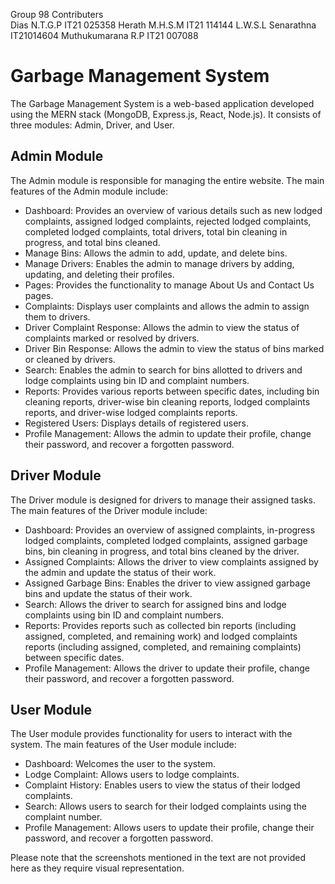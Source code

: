 Group 98 
        Contributers  
Dias N.T.G.P 		    IT21 025358
Herath M.H.S.M 		  IT21 114144
L.W.S.L Senarathna  IT21014604
Muthukumarana R.P 	IT21 007088


# Garbage Management System

The Garbage Management System is a web-based application developed using the MERN stack (MongoDB, Express.js, React, Node.js). It consists of three modules: Admin, Driver, and User.

## Admin Module

The Admin module is responsible for managing the entire website. The main features of the Admin module include:

- Dashboard: Provides an overview of various details such as new lodged complaints, assigned lodged complaints, rejected lodged complaints, completed lodged complaints, total drivers, total bin cleaning in progress, and total bins cleaned.
- Manage Bins: Allows the admin to add, update, and delete bins.
- Manage Drivers: Enables the admin to manage drivers by adding, updating, and deleting their profiles.
- Pages: Provides the functionality to manage About Us and Contact Us pages.
- Complaints: Displays user complaints and allows the admin to assign them to drivers.
- Driver Complaint Response: Allows the admin to view the status of complaints marked or resolved by drivers.
- Driver Bin Response: Allows the admin to view the status of bins marked or cleaned by drivers.
- Search: Enables the admin to search for bins allotted to drivers and lodge complaints using bin ID and complaint numbers.
- Reports: Provides various reports between specific dates, including bin cleaning reports, driver-wise bin cleaning reports, lodged complaints reports, and driver-wise lodged complaints reports.
- Registered Users: Displays details of registered users.
- Profile Management: Allows the admin to update their profile, change their password, and recover a forgotten password.

## Driver Module

The Driver module is designed for drivers to manage their assigned tasks. The main features of the Driver module include:

- Dashboard: Provides an overview of assigned complaints, in-progress lodged complaints, completed lodged complaints, assigned garbage bins, bin cleaning in progress, and total bins cleaned by the driver.
- Assigned Complaints: Allows the driver to view complaints assigned by the admin and update the status of their work.
- Assigned Garbage Bins: Enables the driver to view assigned garbage bins and update the status of their work.
- Search: Allows the driver to search for assigned bins and lodge complaints using bin ID and complaint numbers.
- Reports: Provides reports such as collected bin reports (including assigned, completed, and remaining work) and lodged complaints reports (including assigned, completed, and remaining complaints) between specific dates.
- Profile Management: Allows the driver to update their profile, change their password, and recover a forgotten password.

## User Module

The User module provides functionality for users to interact with the system. The main features of the User module include:

- Dashboard: Welcomes the user to the system.
- Lodge Complaint: Allows users to lodge complaints.
- Complaint History: Enables users to view the status of their lodged complaints.
- Search: Allows users to search for their lodged complaints using the complaint number.
- Profile Management: Allows users to update their profile, change their password, and recover a forgotten password.

Please note that the screenshots mentioned in the text are not provided here as they require visual representation.

